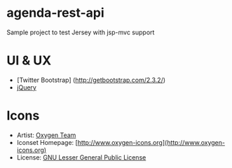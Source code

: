 agenda-rest-api
===============

Sample project to test Jersey with jsp-mvc support

UI & UX
=======

* [Twitter Bootstrap] (http://getbootstrap.com/2.3.2/)
* [jQuery](http://www.jquery.org)

Icons
=====

* Artist: [Oxygen Team](http://www.oxygen-icons.org)
* Iconset Homepage: [http://www.oxygen-icons.org](http://www.oxygen-icons.org)
* License: [GNU Lesser General Public License](http://en.wikipedia.org/wiki/GNU_Lesser_General_Public_License)

